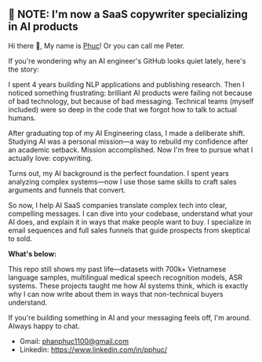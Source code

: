 ## 🔴 NOTE: I'm now a SaaS copywriter specializing in AI products

Hi there 👋, My name is [Phuc](https://www.linkedin.com/in/pphuc/)! Or you can call me Peter.

If you're wondering why an AI engineer's GitHub looks quiet lately, here's the story:

I spent 4 years building NLP applications and publishing research. Then I noticed something frustrating: brilliant AI products were failing not because of bad technology, but because of bad messaging. Technical teams (myself included) were so deep in the code that we forgot how to talk to actual humans.

After graduating top of my AI Engineering class, I made a deliberate shift. Studying AI was a personal mission—a way to rebuild my confidence after an academic setback. Mission accomplished. Now I'm free to pursue what I actually love: copywriting.

Turns out, my AI background is the perfect foundation. I spent years analyzing complex systems—now I use those same skills to craft sales arguments and funnels that convert.

So now, I help AI SaaS companies translate complex tech into clear, compelling messages. I can dive into your codebase, understand what your AI does, and explain it in ways that make people want to buy. I specialize in email sequences and full sales funnels that guide prospects from skeptical to sold.

**What's below:**

This repo still shows my past life—datasets with 700k+ Vietnamese language samples, multilingual medical speech recognition models, ASR systems. These projects taught me how AI systems think, which is exactly why I can now write about them in ways that non-technical buyers understand.

If you're building something in AI and your messaging feels off, I'm around. Always happy to chat.
* Gmail: phanphuc1100@gmail.com
* Linkedin: https://www.linkedin.com/in/pphuc/
